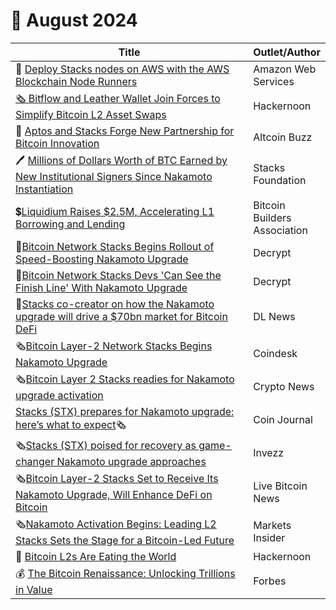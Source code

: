 # 🔸 August 2024

<table><thead><tr><th width="562">Title</th><th>Outlet/Author</th></tr></thead><tbody><tr><td>🧩 <a href="https://aws.amazon.com/blogs/database/how-to-deploy-stacks-blockchain-nodes-on-aws-with-the-aws-blockchain-node-runners-stacks-blueprint/?ref=stacksblog">Deploy Stacks nodes on AWS with the AWS Blockchain Node Runners</a></td><td>Amazon Web Services</td></tr><tr><td><a href="https://hackernoon.com/bitflow-and-leather-wallet-join-forces-to-simplify-bitcoin-l2-asset-swaps">🗞️ Bitflow and Leather Wallet Join Forces to Simplify Bitcoin L2 Asset Swaps</a></td><td>Hackernoon</td></tr><tr><td>🤝 <a href="https://www.altcoinbuzz.io/cryptocurrency-news/aptos-and-stacks-forge-new-partnership-for-bitcoin-innovation/">Aptos and Stacks Forge New Partnership for Bitcoin Innovation</a></td><td>Altcoin Buzz</td></tr><tr><td>🖊 <a href="https://stacks.org/institutional-signers-earn-millions">Millions of Dollars Worth of BTC Earned by New Institutional Signers Since Nakamoto Instantiation</a></td><td>Stacks Foundation</td></tr><tr><td>💲<a href="https://subscribe.bitcoinbuildersassociation.com/p/liquidium-raises-25m-accelerating?ref=stacksblog">Liquidium Raises $2.5M, Accelerating L1 Borrowing and Lending</a></td><td>Bitcoin Builders Association</td></tr><tr><td>🧡<a href="https://decrypt.co/246543/bitcoin-stacks-rollout-speed-boosting-nakamoto-upgrade">Bitcoin Network Stacks Begins Rollout of Speed-Boosting Nakamoto Upgrade</a></td><td>Decrypt</td></tr><tr><td>📙<a href="https://decrypt.co/247247/bitcoin-network-stacks-devs-see-finish-line-nakamoto-upgrade">Bitcoin Network Stacks Devs 'Can See the Finish Line' With Nakamoto Upgrade</a></td><td>Decrypt</td></tr><tr><td>📙<a href="https://www.dlnews.com/articles/defi/stacks-nakamoto-upgrade-brings-bitcoin-defi-with-sbtc-token/?utm_source=telegram&#x26;utm_medium=organic_social&#x26;utm_campaign=">Stacks co-creator on how the Nakamoto upgrade will drive a $70bn market for Bitcoin DeFi</a></td><td>DL News</td></tr><tr><td>🗞️<a href="https://www.coindesk.com/tech/2024/08/28/bitcoin-layer-2-network-stacks-begins-nakamoto-upgrade/amp/">Bitcoin Layer-2 Network Stacks Begins Nakamoto Upgrade</a></td><td>Coindesk</td></tr><tr><td>🗞️<a href="https://crypto.news/bitcoin-layer-2-stacks-readies-for-nakamoto-upgrade-activation/">Bitcoin Layer 2 Stacks readies for Nakamoto upgrade activation</a></td><td>Crypto News</td></tr><tr><td><a href="https://coinjournal.net/news/stacks-stx-prepares-for-nakamoto-upgrade-heres-what-to-expect/">Stacks (STX) prepares for Nakamoto upgrade: here’s what to expect</a>🗞️</td><td>Coin Journal</td></tr><tr><td>🗞️<a href="https://invezz.com/news/2024/08/26/stacks-stx-poised-for-recovery-as-game-changer-nakamoto-upgrade-approaches/">Stacks (STX) poised for recovery as game-changer Nakamoto upgrade approaches</a></td><td>Invezz</td></tr><tr><td>🗞️<a href="https://www.livebitcoinnews.com/bitcoin-layer-2-stacks-set-to-receive-its-nakamoto-upgrade-will-enhance-defi-on-bitcoin/">Bitcoin Layer-2 Stacks Set to Receive Its Nakamoto Upgrade, Will Enhance DeFi on Bitcoin</a></td><td>Live Bitcoin News</td></tr><tr><td>🗞️<a href="https://markets.businessinsider.com/news/currencies/nakamoto-activation-begins-leading-l2-stacks-sets-the-stage-for-a-bitcoin-led-future-1033729689">Nakamoto Activation Begins: Leading L2 Stacks Sets the Stage for a Bitcoin-Led Future</a></td><td>Markets Insider</td></tr><tr><td>🧡 <a href="https://hackernoon.com/bitcoin-l2s-are-eating-the-world">Bitcoin L2s Are Eating the World</a></td><td>Hackernoon</td></tr><tr><td>💰 <a href="https://www.forbes.com/sites/leeorshimron/2024/08/13/the-bitcoin-renaissance-unlocking-trillions-in-value/?ref=stacksblog">The Bitcoin Renaissance: Unlocking Trillions in Value</a></td><td>Forbes</td></tr></tbody></table>
